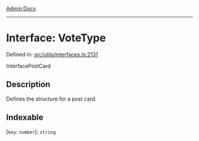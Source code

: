 [Admin Docs](/)

---

# Interface: VoteType

Defined in: [src/utils/interfaces.ts:2131](https://github.com/PalisadoesFoundation/talawa-admin/blob/main/src/utils/interfaces.ts#L2131)

InterfacePostCard

## Description

Defines the structure for a post card.

## Indexable

\[`key`: `number`\]: `string`
